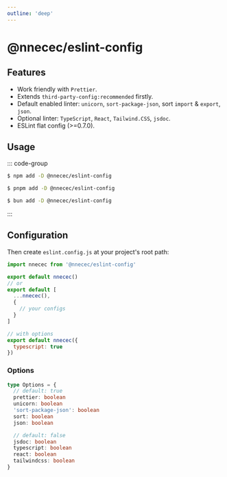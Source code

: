 ```yaml
---
outline: 'deep'
---
```


# @nnecec/eslint-config

## Features

- Work friendly with `Prettier`.
- Extends `third-party-config:recommended` firstly.
- Default enabled linter: `unicorn`, `sort-package-json`, sort `import` & `export`, `json`.
- Optional linter: `TypeScript`, `React`, `Tailwind.CSS`, `jsdoc`.
- ESLint flat config (\>=0.7.0).

## Usage

::: code-group

```sh [npm]
$ npm add -D @nnecec/eslint-config
```

```sh [pnpm]
$ pnpm add -D @nnecec/eslint-config
```

```sh [bun]
$ bun add -D @nnecec/eslint-config
```

:::

## Configuration

Then create `eslint.config.js` at your project's root path:

```js
import nnecec from '@nnecec/eslint-config'

export default nnecec()
// or
export default [
  ...nnecec(),
  {
    // your configs
  }
]

// with options
export default nnecec({
  typescript: true
})
```

### Options

```ts
type Options = {
  // default: true
  prettier: boolean
  unicorn: boolean
  'sort-package-json': boolean
  sort: boolean
  json: boolean

  // default: false
  jsdoc: boolean
  typescript: boolean
  react: boolean
  tailwindcss: boolean
}
```

